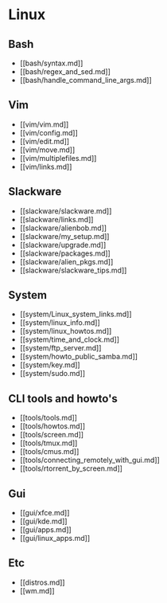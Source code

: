 
# Linux

## Bash
* [[bash/syntax.md]]
* [[bash/regex_and_sed.md]]
* [[bash/handle_command_line_args.md]]

## Vim
* [[vim/vim.md]]
* [[vim/config.md]]
* [[vim/edit.md]]
* [[vim/move.md]]
* [[vim/multiplefiles.md]]
* [[vim/links.md]]


## Slackware
* [[slackware/slackware.md]]
* [[slackware/links.md]]
* [[slackware/alienbob.md]]
* [[slackware/my_setup.md]]
* [[slackware/upgrade.md]]
* [[slackware/packages.md]]
* [[slackware/alien_pkgs.md]]
* [[slackware/slackware_tips.md]]

## System
* [[system/Linux_system_links.md]]
* [[system/linux_info.md]]
* [[system/linux_howtos.md]]
* [[system/time_and_clock.md]]
* [[system/ftp_server.md]]
* [[system/howto_public_samba.md]]
* [[system/key.md]]
* [[system/sudo.md]]

## CLI tools and howto's
* [[tools/tools.md]]
* [[tools/howtos.md]]
* [[tools/screen.md]]
* [[tools/tmux.md]]
* [[tools/cmus.md]]
* [[tools/connecting_remotely_with_gui.md]]
* [[tools/rtorrent_by_screen.md]]

## Gui
* [[gui/xfce.md]]
* [[gui/kde.md]]
* [[gui/apps.md]]
* [[gui/linux_apps.md]]

## Etc
* [[distros.md]]
* [[wm.md]]
